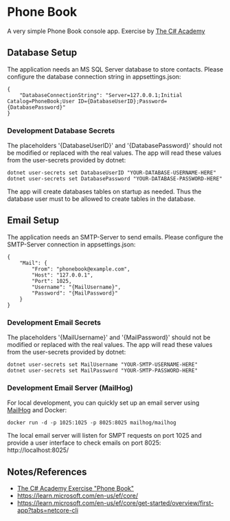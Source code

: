 # Phone Book
A very simple Phone Book console app. Exercise by [The C# Academy](https://www.thecsharpacademy.com)

## Database Setup
The application needs an MS SQL Server database to store contacts.
Please configure the database connection string in appsettings.json:
```
{
    "DatabaseConnectionString": "Server=127.0.0.1;Initial Catalog=PhoneBook;User ID={DatabaseUserID};Password={DatabasePassword}"
}
```
### Development Database Secrets
The placeholders '{DatabaseUserID}' and '{DatabasePassword}' should not be modified or replaced with the real values. The app will read these values from the user-secrets provided by dotnet:
```
dotnet user-secrets set DatabaseUserID "YOUR-DATABASE-USERNAME-HERE"
dotnet user-secrets set DatabasePassword "YOUR-DATABASE-PASSWORD-HERE"
```
The app will create databases tables on startup as needed.
Thus the database user must to be allowed to create tables in the database.

## Email Setup
The application needs an SMTP-Server to send emails.
Please configure the SMTP-Server connection in appsettings.json:
```
{
    "Mail": {
        "From": "phonebook@example.com",
        "Host": "127.0.0.1",
        "Port": 1025,
        "Username": "{MailUsername}",
        "Password": "{MailPassword}"
    }
}
```

### Development Email Secrets
The placeholders '{MailUsername}' and '{MailPassword}' should not be modified or replaced with the real values. The app will read these values from the user-secrets provided by dotnet:
```
dotnet user-secrets set MailUsername "YOUR-SMTP-USERNAME-HERE"
dotnet user-secrets set MailPassword "YOUR-SMTP-PASSWORD-HERE"
```

### Development Email Server (MailHog)
For local development, you can quickly set up an email server using [MailHog](https://github.com/mailhog/MailHog) and Docker:
```
docker run -d -p 1025:1025 -p 8025:8025 mailhog/mailhog
```
The local email server will listen for SMPT requests on port 1025 and provide a user interface to check emails on port 8025: http://localhost:8025/

## Notes/References
* [The C# Academy Exercise "Phone Book"](https://thecsharpacademy.com/project/16)
* https://learn.microsoft.com/en-us/ef/core/
* https://learn.microsoft.com/en-us/ef/core/get-started/overview/first-app?tabs=netcore-cli


